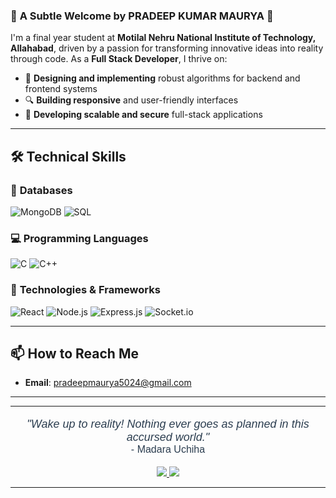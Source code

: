 
### 🌟 **A Subtle Welcome by PRADEEP KUMAR MAURYA** 👋

I'm a final year student at **Motilal Nehru National Institute of Technology, Allahabad**, driven by a passion for transforming innovative ideas into reality through code. As a **Full Stack Developer**, I thrive on:

- 🧠 **Designing and implementing** robust algorithms for backend and frontend systems
- 🔍 **Building responsive** and user-friendly interfaces
- 🚀 **Developing scalable and secure** full-stack applications

---

## 🛠️ **Technical Skills**

### 💾 **Databases**
![MongoDB](https://img.shields.io/badge/-MongoDB-47A248?style=for-the-badge&logo=mongodb&logoColor=white)
![SQL](https://img.shields.io/badge/-SQL-4479A1?style=for-the-badge&logo=mysql&logoColor=white)

### 💻 **Programming Languages**
![C](https://img.shields.io/badge/-C-A8B9CC?style=for-the-badge&logo=c&logoColor=black)
![C++](https://img.shields.io/badge/-C++-00599C?style=for-the-badge&logo=cplusplus&logoColor=white)

### 🧰 **Technologies & Frameworks**
![React](https://img.shields.io/badge/-React-61DAFB?style=for-the-badge&logo=react&logoColor=white)
![Node.js](https://img.shields.io/badge/-Node.js-339933?style=for-the-badge&logo=nodedotjs&logoColor=white)
![Express.js](https://img.shields.io/badge/-Express.js-000000?style=for-the-badge&logo=express&logoColor=white)
![Socket.io](https://img.shields.io/badge/-Socket.io-010101?style=for-the-badge&logo=socketdotio&logoColor=white)

---

## 📫 **How to Reach Me**

- **Email**: [pradeepmaurya5024@gmail.com](mailto:pradeepmaurya5024@gmail.com)

---

<hr>

<p align="center" style="font-family: Arial, sans-serif; color: #2c3e50; font-size: 18px;">
  <i>"Wake up to reality! Nothing ever goes as planned in this accursed world."</i>
  <br/>
  <span style="font-size: 16px;">- Madara Uchiha</span>
</p>

<p align="center">
  <a href="https://www.linkedin.com/in/pradeepkm21/" target="_blank">
    <img src="https://img.shields.io/badge/-LinkedIn-0077B5?style=for-the-badge&logo=Linkedin&logoColor=white">
  </a>
  <a href="mailto:pradeepmaurya5024@gmail.com" target="_blank">
    <img src="https://img.shields.io/badge/-Gmail-D14836?style=for-the-badge&logo=Gmail&logoColor=white">
  </a>
</p>

<hr>
